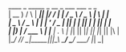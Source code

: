  ____      _     _____  _  __     _   ___    ___   _   _ <br>
| __ )    / \   | ____|| |/ /    | | / _ \  / _ \ | \ | |<br>
|  _ \   / _ \  |  _|  | ' /  _  | || | | || | | ||  \| |<br>
| |_) | / ___ \ | |___ | . \ | |_| || |_| || |_| || |\  |<br>
|____/ /_/   \_\|_____||_|\_\ \___/  \___/  \___/ |_| \_|<br>
